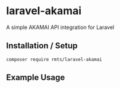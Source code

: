 # laravel-akamai

A simple AKAMAI API integration for Laravel

## Installation / Setup

`composer require rmts/laravel-akamai`

## Example Usage

